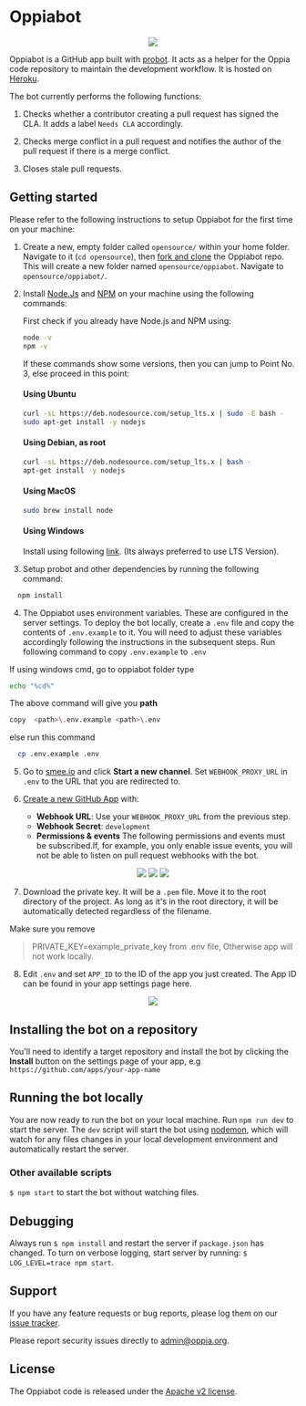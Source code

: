 # Oppiabot

<p align="center">
    <img src="images/oppiabot-display-image.png">
</p>

Oppiabot is a GitHub app built with [probot](https://github.com/probot/probot). It acts as a helper for the Oppia code repository to maintain the development workflow. It is hosted on [Heroku](https://www.heroku.com/).

The bot currently performs the following functions:

1. Checks whether a contributor creating a pull request has signed the CLA. It adds a label `Needs CLA` accordingly.

2. Checks merge conflict in a pull request and notifies the author of the pull request if there is a merge conflict.

3. Closes stale pull requests.


## Getting started

Please refer to the following instructions to setup Oppiabot for the first time on your machine:

1. Create a new, empty folder called `opensource/` within your home folder. Navigate to it (`cd opensource`), then [fork and clone](https://help.github.com/articles/fork-a-repo/) the Oppiabot repo. This will create a new folder named `opensource/oppiabot`. Navigate to `opensource/oppiabot/`.

2. Install [Node.Js](https://nodejs.org/) and [NPM](https://www.npmjs.com/) on your machine using the following commands:

    First check if you already have Node.js and NPM using:
    ```bash
    node -v
    npm -v
    ```
    If these commands show some versions, then you can jump to Point No. 3, else proceed in this point:
    #### Using Ubuntu
    ```bash
    curl -sL https://deb.nodesource.com/setup_lts.x | sudo -E bash -
    sudo apt-get install -y nodejs
    ```
    
    #### Using Debian, as root
    ```bash
    curl -sL https://deb.nodesource.com/setup_lts.x | bash -
    apt-get install -y nodejs
    ```
       
    #### Using MacOS
    ```bash
    sudo brew install node
    ```

    #### Using Windows
    Install using following [link](https://nodejs.org/en/download/). (Its always preferred to use LTS Version).
    
3. Setup probot and other dependencies by running the following command:
  ```bash
    npm install
  ```

4. The Oppiabot uses environment variables. These are configured in the server settings. To deploy the bot locally, create a `.env` file and copy the contents of `.env.example` to it. You will need to adjust these variables accordingly following the instructions in the subsequent steps. Run following command to copy `.env.example` to `.env`

If using windows cmd, go to oppiabot folder type
``` bash 
echo "%cd%"
```
The above command will give you <b>path</b>
``` bash
copy  <path>\.env.example <path>\.env 
``` 
else run this command
  ```bash
    cp .env.example .env
  ```

5. Go to [smee.io](https://smee.io/) and click **Start a new channel**. Set `WEBHOOK_PROXY_URL` in `.env` to the URL that you are redirected to.

6. [Create a new GitHub App](https://github.com/settings/apps/new) with:
    * **Webhook URL**: Use your `WEBHOOK_PROXY_URL` from the previous step.
    * **Webhook Secret**: `development`
    * **Permissions & events** The following permissions and events must be subscribed.If, for example, you only enable issue events, you will not be able to listen on pull request webhooks with the bot.

<p align="center">
  <img src="images/docs/repository-permissions.png">
  <img src="images/docs/other-permissions.png">
  <img src="images/docs/events.png">
</p>

7. Download the private key. It will be a `.pem` file. Move it to the root directory of the project. As long as it's in the root directory, it will be automatically detected regardless of the filename.

Make sure you remove
 > PRIVATE_KEY=example_private_key
from .env file, Otherwise app will not work locally.

8. Edit `.env` and set `APP_ID` to the ID of the app you just created. The App ID can be found in your app settings page here.

<p align="center">
    <img src="images/sample-app-id.png">
</p>


## Installing the bot on a repository

You'll need to identify a target repository and install the bot by clicking the **Install** button on the settings page of your app, e.g `https://github.com/apps/your-app-name`


## Running the bot locally

You are now ready to run the bot on your local machine. Run `npm run dev` to start the server.
The `dev` script will start the bot using [nodemon](https://github.com/remy/nodemon#nodemon), which will watch for any files changes in your local development environment and automatically restart the server.

### Other available scripts

`$ npm start` to start the bot without watching files.


## Debugging
Always run `$ npm install` and restart the server if `package.json` has changed.
To turn on verbose logging, start server by running: `$ LOG_LEVEL=trace npm start`.


## Support

If you have any feature requests or bug reports, please log them on our [issue tracker](https://github.com/oppia/oppiabot/issues/new?title=Describe%20your%20feature%20request%20or%20bug%20report%20succinctly&body=If%20you%27d%20like%20to%20propose%20a%20feature,%20describe%20what%20you%27d%20like%20to%20see.%20Mockups%20would%20be%20great!%0A%0AIf%20you%27re%20reporting%20a%20bug,%20please%20be%20sure%20to%20include%20the%20expected%20behaviour,%20the%20observed%20behaviour,%20and%20steps%20to%20reproduce%20the%20problem.%20Console%20copy-pastes%20and%20any%20background%20on%20the%20environment%20would%20also%20be%20helpful.%0A%0AIf%20the%20issue%20you%27re%20facing%20is%20probot-specific,%20it%20should%20be%20logged%20to%20the%20probot%20repository.%0A%0AThanks!).

Please report security issues directly to admin@oppia.org.

## License

The Oppiabot code is released under the [Apache v2 license](https://github.com/oppia/oppiabot/blob/master/LICENSE).
